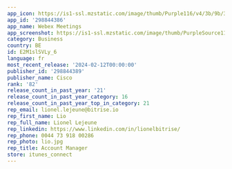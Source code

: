 ```yaml
---
app_icon: https://is1-ssl.mzstatic.com/image/thumb/Purple116/v4/3b/9b/3e/3b9b3e7a-0609-9b0c-784f-528051b4f117/AppIcon-0-1x_U007emarketing-0-10-0-85-220.png/1024x1024bb.png
app_id: '298844386'
app_name: Webex Meetings
app_screenshot: https://is1-ssl.mzstatic.com/image/thumb/PurpleSource112/v4/bf/31/75/bf317531-d0b5-a70d-ae15-f9fe3bcff4ab/93a22817-95a3-43e5-86b8-4eeb71eae24d_app_store_-_ios_6.5-1.png/1242x2688bb.png
category: Business
country: BE
id: E2M1slSVLy_6
language: fr
most_recent_release: '2024-02-12T00:00:00'
publisher_id: '298844389'
publisher_name: Cisco
rank: '82'
release_count_in_past_year: '21'
release_count_in_past_year_category: 16
release_count_in_past_year_top_in_category: 21
rep_email: lionel.lejeune@bitrise.io
rep_first_name: Lio
rep_full_name: Lionel Lejeune
rep_linkedin: https://www.linkedin.com/in/lionelbitrise/
rep_phone: 0044 73 918 00286
rep_photo: lio.jpg
rep_title: Account Manager
store: itunes_connect
---
```

